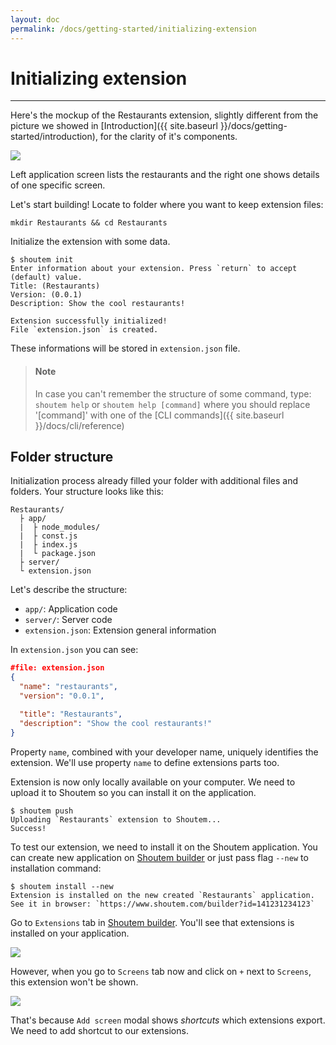 ```yaml
---
layout: doc
permalink: /docs/getting-started/initializing-extension
---
```


# Initializing extension
<hr />

Here's the mockup of the Restaurants extension, slightly different from the picture we showed in [Introduction]({{ site.baseurl }}/docs/getting-started/introduction), for the clarity of it's components.

<p class="image">
<img src='{{ site.baseurl }}/img/getting-started/extension-preview-lightweight.png'/>
</p>
 
Left application screen lists the restaurants and the right one shows details of one specific screen. 

Let's start building! Locate to folder where you want to keep extension files:

```ShellSession
mkdir Restaurants && cd Restaurants
```

Initialize the extension with some data.

```ShellSession
$ shoutem init
Enter information about your extension. Press `return` to accept (default) value.
Title: (Restaurants)
Version: (0.0.1)
Description: Show the cool restaurants!

Extension successfully initialized!
File `extension.json` is created.
```

These informations will be stored in `extension.json` file.

> #### Note
> In case you can't remember the structure of some command, type: `shoutem help` or `shoutem help [command]` where you should replace '[command]' with one of the [CLI commands]({{ site.baseurl }}/docs/cli/reference)

## Folder structure
Initialization process already filled your folder with additional files and folders. Your structure looks like this:

```
Restaurants/
  ├ app/
  |  ├ node_modules/
  |  ├ const.js
  |  ├ index.js
  |  └ package.json
  ├ server/
  └ extension.json
```

Let's describe the structure:

- `app/`: Application code
- `server/`: Server code
- `extension.json`: Extension general information

In `extension.json` you can see:

```JSON
#file: extension.json
{
  "name": "restaurants",
  "version": "0.0.1",

  "title": "Restaurants",
  "description": "Show the cool restaurants!"
}
```

Property `name`, combined with your developer name, uniquely identifies the extension. We'll use property `name` to define extensions parts too.

Extension is now only locally available on your computer. We need to upload it to Shoutem so you can install it on the application.

```ShellSession
$ shoutem push
Uploading `Restaurants` extension to Shoutem...
Success!
```

To test our extension, we need to install it on the Shoutem application. You can create new application on [Shoutem builder](/docs/coming-soon) or just pass flag `--new` to installation command:

```ShellSession
$ shoutem install --new
Extension is installed on the new created `Restaurants` application.
See it in browser: `https://www.shoutem.com/builder?id=141231234123`
```

Go to `Extensions` tab in [Shoutem builder](/docs/coming-soon). You'll see that extensions is installed on your application.

<p class="image">
<img src='{{ site.baseurl }}/img/getting-started/extension-tab-extension.png'/>
</p>

However, when you go to `Screens` tab now and click on `+` next to `Screens`, this extension won't be shown.

<p class="image">
<img src='{{ site.baseurl }}/img/getting-started/add-content-no-extension.png'/>
</p>

That's because `Add screen` modal shows _shortcuts_ which extensions export. We need to add shortcut to our extensions.
